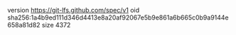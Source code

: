 version https://git-lfs.github.com/spec/v1
oid sha256:1a4b9ed111d346d4413e8a20af92067e5b9e861a6b665c0b9a9144e658a81d82
size 4372
